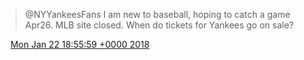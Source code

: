 > @NYYankeesFans I am new to baseball, hoping to catch a game Apr26\. MLB site closed\. When do tickets for Yankees go on sale?

<img src="../../media/tweet.ico" width="12" /> [Mon Jan 22 18:55:59 +0000 2018](https://twitter.com/DromerDenker/status/955514395127402497)